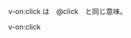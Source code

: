 v-on:click は　@click　と同じ意味。

v-on:click
    <script>タグ内の```method```の連想配列を呼び出す。

computed: {
    ...mapState(['todos'])
  },
は、storeのstate内の連想配列を呼び出す。
